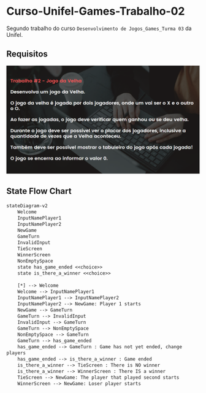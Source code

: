 # Curso-Unifel-Games-Trabalho-02

Segundo trabalho do curso `Desenvolvimento de Jogos_Games_Turma 03` da Unifel.

## Requisitos

![alt text](<Readme src/png/image.png>)

## State Flow Chart

```mermaid
stateDiagram-v2
    Welcome
    InputNamePlayer1
    InputNamePlayer2
    NewGame
    GameTurn
    InvalidInput
    TieScreen
    WinnerScreen
    NonEmptySpace
    state has_game_ended <<choice>>
    state is_there_a_winner <<choice>>

    [*] --> Welcome
    Welcome --> InputNamePlayer1
    InputNamePlayer1 --> InputNamePlayer2
    InputNamePlayer2 --> NewGame: Player 1 starts
    NewGame --> GameTurn
    GameTurn --> InvalidInput
    InvalidInput --> GameTurn
    GameTurn --> NonEmptySpace
    NonEmptySpace --> GameTurn
    GameTurn --> has_game_ended
    has_game_ended --> GameTurn : Game has not yet ended, change players
    has_game_ended --> is_there_a_winner : Game ended
    is_there_a_winner --> TieScreen : There is NO winner
    is_there_a_winner --> WinnerScreen : There IS a winner
    TieScreen --> NewGame: The player that played second starts
    WinnerScreen --> NewGame: Loser player starts
```
